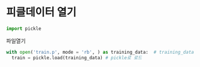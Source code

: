 # 피클데이터 열기
```py
import pickle
```
파일열기
```py
with open('train.p', mode = 'rb', ) as training_data:  # training_data 로 읽어서 
  train = pickle.load(training_data) # pickle로 로드

```